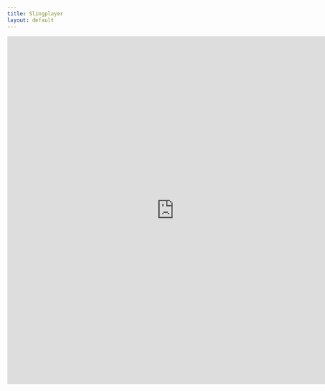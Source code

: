 ```yaml
---
title: Slingplayer
layout: default
---
```

<iframe src="http://slingplayer.slingbox.com/embedded/slingplayer.php" frameborder="0" width="768" height="800"></iframe>
